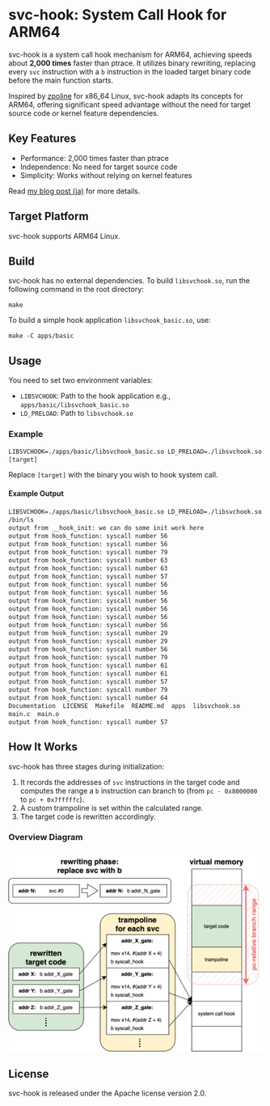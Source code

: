 # svc-hook: System Call Hook for ARM64

svc-hook is a system call hook mechanism for ARM64, achieving speeds about **2,000 times** faster than ptrace. It utilizes binary rewriting, replacing every `svc` instruction with a `b` instruction in the loaded target binary code before the main function starts.

Inspired by [zpoline](https://github.com/yasukata/zpoline) for x86_64 Linux, svc-hook adapts its concepts for ARM64, offering significant speed advantage without the need for target source code or kernel feature dependencies.

## Key Features

- Performance: 2,000 times faster than ptrace
- Independence: No need for target source code
- Simplicity: Works without relying on kernel features

Read [my blog post (ja)](https://retrage.github.io/2024/07/31/svc-hook.html/) for more details.

## Target Platform

svc-hook supports ARM64 Linux.

## Build

svc-hook has no external dependencies.
To build `libsvchook.so`, run the following command in the root directory:

```shell
make
```

To build a simple hook application `libsvchook_basic.so`, use:

```shell
make -C apps/basic
```

## Usage

You need to set two environment variables:

- `LIBSVCHOOK`: Path to the hook application e.g., `apps/basic/libsvchook_basic.so`
- `LD_PRELOAD`: Path to `libsvchook.so`

### Example

```shell
LIBSVCHOOK=./apps/basic/libsvchook_basic.so LD_PRELOAD=./libsvchook.so [target]
```

Replace `[target]` with the binary you wish to hook system call.

#### Example Output

```shell
LIBSVCHOOK=./apps/basic/libsvchook_basic.so LD_PRELOAD=./libsvchook.so /bin/ls
output from __hook_init: we can do some init work here
output from hook_function: syscall number 56
output from hook_function: syscall number 56
output from hook_function: syscall number 79
output from hook_function: syscall number 63
output from hook_function: syscall number 63
output from hook_function: syscall number 57
output from hook_function: syscall number 56
output from hook_function: syscall number 56
output from hook_function: syscall number 56
output from hook_function: syscall number 56
output from hook_function: syscall number 56
output from hook_function: syscall number 56
output from hook_function: syscall number 29
output from hook_function: syscall number 29
output from hook_function: syscall number 56
output from hook_function: syscall number 79
output from hook_function: syscall number 61
output from hook_function: syscall number 61
output from hook_function: syscall number 57
output from hook_function: syscall number 79
output from hook_function: syscall number 64
Documentation  LICENSE	Makefile  README.md  apps  libsvchook.so  main.c  main.o
output from hook_function: syscall number 57
```

## How It Works

svc-hook has three stages during initialization:

1. It records the addresses of `svc` instructions in the target code and computes the range a `b` instruction can branch to (from `pc - 0x8000000` to `pc + 0x7fffffc`).
2. A custom trampoline is set within the calculated range.
3. The target code is rewritten accordingly.

### Overview Diagram

![svc-hook Overview](Documentation/img/svc-hook.svg)

## License

svc-hook is released under the Apache license version 2.0.
